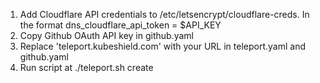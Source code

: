 1. Add Cloudflare API credentials to /etc/letsencrypt/cloudflare-creds. In the format dns_cloudflare_api_token = $API_KEY
2. Copy Github OAuth API key in github.yaml
3. Replace 'teleport.kubeshield.com' with your URL in teleport.yaml and github.yaml
3. Run script at ./teleport.sh create